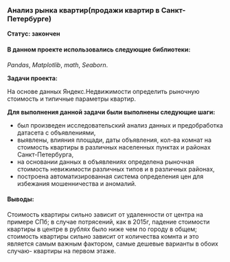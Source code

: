 ### Анализ рынка квартир(продажи квартир в Санкт-Петербурге)
**Статус: закончен**

#### В данном проекте использовались следующие библиотеки:

*Pandas*,
*Matplotlib*,
*math*,
*Seaborn*.

**Задачи проекта:**

На основе данных Яндекс.Недвижимости определить рыночную стоимость и типичные параметры квартир.

**Для выполнения данной задачи были выполнены следующие шаги:**

- был произведен исследовательский анализ данных и предобработка датасета с объявлениями,
- выявлены, влияния площади, даты объявления, кол-ва комнат на стоимость квартиры в различных населенных пунктах и районах Санкт-Петербурга,
- на основании данных в объявлениях определена рыночная стоимость невижимости различных типов и в различных районах,
- построена автоматизированная система определения цен для избежания мошенничества и аномалий.

#### Выводы:

Стоимость квартиры сильно зависит от удаленности от центра на примере СПб; в случае потрясений, как в 2015г, падение стоимости квартиры в центре в рублях было ниже чем по городу в общем; стоимость квартиры сильно зависит от количества комнта и это является самым важным фактором, самые дешевые варианты в обоих случаю- квартиры на первом этаже.

